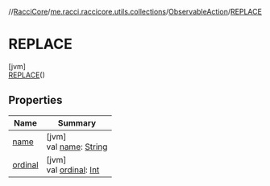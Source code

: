 //[RacciCore](../../../../index.md)/[me.racci.raccicore.utils.collections](../../index.md)/[ObservableAction](../index.md)/[REPLACE](index.md)

# REPLACE

[jvm]\
[REPLACE](index.md)()

## Properties

| Name | Summary |
|---|---|
| [name](../-a-d-d/index.md#-372974862%2FProperties%2F-519281799) | [jvm]<br>val [name](../-a-d-d/index.md#-372974862%2FProperties%2F-519281799): [String](https://kotlinlang.org/api/latest/jvm/stdlib/kotlin/-string/index.html) |
| [ordinal](../-a-d-d/index.md#-739389684%2FProperties%2F-519281799) | [jvm]<br>val [ordinal](../-a-d-d/index.md#-739389684%2FProperties%2F-519281799): [Int](https://kotlinlang.org/api/latest/jvm/stdlib/kotlin/-int/index.html) |
